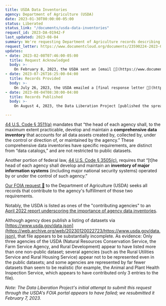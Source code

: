```yaml
---
title: USDA Data Inventories
agency: Department of Agriculture (USDA)
date: 2023-01-30T00:00:00-05:00
status: Liberated
status_link: "/documents/usda-data-inventories"
request_id: 2023-DA-01942-F
last_updated: 2023-08-04
summary: We're requesting Department of Agriculture records describing its inventories of data and "major information systems." 
request_letter: https://www.documentcloud.org/documents/23590224-2023-01-30-usda-data-inventories-foia-request-singer-vine
updates:
- date: 2023-02-08T07:46:00-05:00
  title: Request Acknowledged
  body: >-
    On February 8, 2023, the USDA sent an [email 📄](https://www.documentcloud.org/documents/23601706-2023-02-08-2023-osec-01942-f-foia-request-acknowledgement) acknowledging the request, and categorizing the Data Liberation Project as a “news media” requester.
- date: 2023-07-26T16:25:00-04:00
  title: Records Provided
  body: >-
    On July 26, 2023, the USDA emailed a [final response letter 📄](https://www.documentcloud.org/documents/23894814-2023-07-26-2023-da-01942-f-final-response_x). "The [Office of the Chief Information Officer] searched for records responsive to your request between January 1, 2013 and the present. The search identified one excel spreadsheet responsive to your request. The spreadsheet is being released to you in full, with no exemptions applied." The letter also noted that the request tracking number had been changed from 2023-OSEC-01942-F to 2023-DA-01942-F "to accurately reflect the correct USDA action office."
- date: 2023-08-04T08:30:00-04:00
  title: Records Published
  body: >-
    On August 4, 2023, the Data Liberation Project [published the spreadsheet](https://www.data-liberation-project.org/documents/usda-data-inventories) received via this request.

---
```


[44 U.S. Code § 3511(a)](https://www.law.cornell.edu/uscode/text/44/3511) mandates that “the head of each agency shall, to the maximum extent practicable, develop and maintain a __comprehensive data inventory__ that accounts for all data assets created by, collected by, under the control or direction of, or maintained by the agency.” These comprehensive data inventories have specific requirements, are distinct from “data catalogs,” and are not restricted to public datasets.

Another portion of federal law, [44 U.S. Code § 3505(c)](https://www.law.cornell.edu/uscode/text/44/3505), requires that “[t]he head of each agency shall develop and maintain an __inventory of major information systems__ (including major national security systems) operated by or under the control of such agency.”

[Our FOIA request 📄](https://www.documentcloud.org/documents/23590224-2023-01-30-usda-data-inventories-foia-request-singer-vine) to the Department of Agriculture (USDA) seeks all records that contribute to the agency's fulfillment of those two requirements.

Notably, the USDA is listed as ones of the "contributing agencies" to an [April 2022 report underscoring the importance of agency data inventories](https://resources.data.gov/assets/documents/CDOC_Data_Inventory_Report_Final.pdf).

Although agency does publish a listing of datasets via [https://www.usda.gov/data.json](https://web.archive.org/web/20230120022723/https://www.usda.gov/data.json), that file appears to be substantially incomplete. As evidence: Only three agencies of the USDA (Natural Resources Conservation Service, the Farm Service Agency, and Rural Development) appear to have listed more than one non-public dataset; several agencies (such as the Rural Utilities Service and Rural Housing Service) appear not to be represented even in the public datasets; and some agencies are represented by far fewer datasets than seem to be realistic (for example, the Animal and Plant Health Inspection Service, which appears to have contributed only 3 entries to the file).

*Note: The Data Liberation Project's initial attempt to submit this request through the USDA's FOIA portal appears to have failed; we resubmitted it February 7, 2023.*
